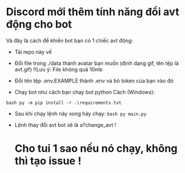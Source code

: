 # Discord mới thêm tính năng đổi avt động cho bot

Và đây là cách để khiến bot bạn có 1 chiếc avt động:

- Tải repo này về

- Đổi file trong ./data thành avatar bạn muốn (định dạng gif, tên tệp là avt.gif) !!Lưu ý: File không quá 10mb

- Đổi tên tệp .env.EXAMPLE thành .env và bỏ token của bạn vào đó

- Chạy bot như cách bạn chạy bot python
  Cách (Windows):
  
```bash py -m pip install -r .\requirements.txt ```
- Sau khi chạy lệnh này xong hãy chạy:
```bash py main.py```
  
- Lệnh thay đổi avt bot sẽ là a?change_avt !

  # Cho tui 1 sao nếu nó chạy, không thì tạo issue !

